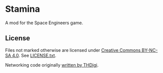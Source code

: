 # Stamina

A mod for the Space Engineers game.

## License

Files not marked otherwise are licensed under
[Creative Commons BY-NC-SA 4.0](https://creativecommons.org/licenses/by-nc-sa/4.0/).
See [LICENSE.txt](LICENSE.txt).

Networking code originally
[written by THDigi](https://github.com/THDigi/SE-ModScript-Examples/tree/738e02fdddfbd03de4018829784b5ccb1f6cf251/Data/Scripts/Examples/Example_NetworkProtobuf).
